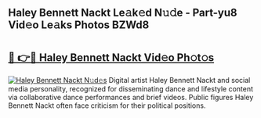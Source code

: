 ## Haley Bennett Nackt Le𝚊k𝚎d N𝚞𝚍e - Part-yu8 Vid𝚎o Le𝚊ks Photos BZWd8

# <h2><a href="http://fb2x698.evod.top/?m=Haley+Bennett+Nackt">🔗 👉🔴 Haley Bennett Nackt Vid𝚎o Ph𝚘t𝚘s</a></h2>

[![Haley Bennett Nackt N𝚞d𝚎s](https://i.imgur.com/8V9OHl7.gif)](http://fb2x698.evod.top/?m=Haley+Bennett+Nackt)
Digital artist Haley Bennett Nackt and social media personality, recognized for disseminating dance and lifestyle content via collaborative dance performances and brief videos. Public figures Haley Bennett Nackt often face criticism for their political positions. 
